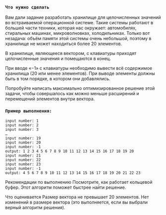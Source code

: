 ### `Что нужно сделать`

Вам дали задание разработать хранилище для целочисленных значений во встраиваемой операционной системе. 
Такие системы работают в большей части техники, которая нас окружает: 
автомобилях, стиральных машинах, микроволновках, холодильниках. 
Только вот незадача: объём памяти этой системы очень небольшой, поэтому в хранилище не может находиться 
более 20 элементов.

В хранилище, являющееся вектором, с клавиатуры приходят целочисленные значения и помещаются в конец.

При вводе «−1» с клавиатуры необходимо вывести всё содержимое хранилища (20 или менее элементов). 
При выводе элементы должны быть в том порядке, в котором они добавлялись.

Попробуйте написать максимально оптимизированное решение этой задачи, чтобы совершалось как можно 
меньше расширений и перемещений элементов внутри вектора.

### `Пример выполнения:`

```text
input number: 1
input number: 2
input number: 3
…
input number: 19
input number: 20
input number: -1
output: 1 2 3 4 5 6 7 8 9 10 11 12 13 14 15 16 17 18 19 20
input number: 21
input number: 22
input number: 23
input number: -1
output: 4 5 6 7 8 9 10 11 12 13 14 15 16 17 18 19 20 21 22 23
```

Рекомендации по выполнению
Посмотрите, как работает кольцевой буфер. Этот алгоритм поможет быстрее найти решение.

Что оценивается
Размер вектора не превышает 20 элементов.
Нет изменений в размере вектора (это выполняется, если вы выбрали верный алгоритм решения).